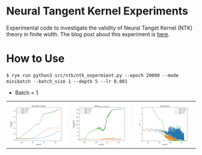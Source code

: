 # Neural Tangent Kernel Experiments

Experimental code to investigate the validity of Neural Tanget Kernel (NTK) theory in finite width.
The blog post about this experiment is [here](https://speed1313.github.io/posts/ntk/).


# How to Use
```
$ rye run python3 src/ntk/ntk_expermient.py --epoch 20000 --mode minibatch --batch_size 1 --depth 5 --lr 0.001
```

- Batch = 1
<table>
<tr>
<td><img src="./images/batch1/param_norm_epoch_20000.png"></td>
<td><img src="./images/batch1/ntk_epoch_20000.png"></td>
<td><img src="./images/batch1/loss_epoch_20000.png"></td>
</tr>
</table>